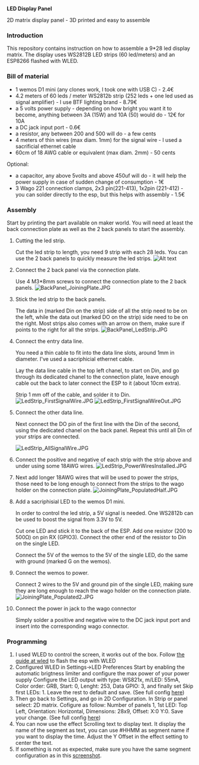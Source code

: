 **LED Display Panel**

2D matrix display panel - 3D printed and easy to assemble

### Introduction

This repository contains instruction on how to assemble a 9*28 led display matrix. The display uses WS2812B LED strips (60 led/meters) and an ESP8266 flashed with WLED.

### Bill of material

- 1 wemos D1 mini (any clones work, I took one with USB C) - 2.4€
- 4.2 meters of 60 leds / meter WS2812b strip (252 leds + one led used as signal amplifier) - I use BTF lighting brand - 8.79€
- a 5 volts power supply - depending on how bright you want it to become, anything between 3A (15W) and 10A (50) would do - 12€ for 10A
- a DC jack input port - 0.6€
- a resistor, any between 200 and 500 will do - a few cents
- 4 meters of thin wires (max diam. 1mm) for the signal wire - I used a sacrificial ethernet cable
- 60cm of 18 AWG cable or equivalent (max diam. 2mm) - 50 cents

Optional:
- a capacitor, any above 5volts and above 450uf will do - it will help the power supply in case of sudden change of consumption - 1€
- 3 Wago 221 connection clamps, 2x3 pin(221-413), 1x2pin (221-412) - you can solder directly to the esp, but this helps with assembly - 1.5€

### Assembly

Start by printing the part available on maker world. You will need at least the back connection plate as well as the 2 back panels to start the assembly.

1. Cutting the led strip. 

   Cut the led strip to length, you need 9 strip with each 28 leds. You can use the 2 back panels to quickly measure the led strips.
   ![Alt text](images/BackPanel_LedStrip_Measurement.JPG?raw=true "StripMeasurement")

2. Connect the 2 back panel via the connection plate. 

   Use 4 M3*8mm screws to connect the connection plate to the 2 back panels.
   ![BackPanel_JoiningPlate.JPG](images/BackPanel_JoiningPlate.JPG "Back panels connected")
3. Stick the led strip to the back panels. 

   The data in (marked Din on the strip) side of all the strip need to be on the left, while the data out (marked DO on the strip) side need to be on the right. Most strips also comes with an arrow on them, make sure if points to the right for all the strips.
   ![BackPanel_LedStrip.JPG](images/BackPanel_LedStrip.JPG "Back panels populated")

4. Connect the entry data line. 

   You need a thin cable to fit into the data line slots, around 1mm in diameter. I've used a sacriphicial ethernet cable.

   Lay the data line cable in the top left chanel, to start on Din, and go through its dedicated chanel to the connection plate, leave enough cable out the back to later connect the ESP to it (about 10cm extra). 

   Strip 1 mm off of the cable, and solder it to Din.
   ![LedStrip_FirstSignalWire.JPG](images/LedStrip_FirstSignalWire.JPG "Signal wire installed")
   ![LedStrip_FirstSignalWireOut.JPG](images/LedStrip_FirstSignalWireOut.JPG)
5. Connect the other data line.

   Next connect the DO pin of the first line with the Din of the second, using the dedicated chanel on the back panel. Repeat this until all Din of your strips are connected.
   
   ![LedStrip_AllSignalWire.JPG](images/LedStrip_AllSignalWire.JPG "Signal wires installed")
6. Connect the positive and negative of each strip with the strip above and under using some 18AWG wires.
   ![LedStrip_PowerWiresInstalled.JPG](images/LedStrip_PowerWiresInstalled.JPG "Power wires installed")
7. Next add longer 18AWG wires that will be used to power the strips, those need to be long enough to connect from the strips to the wago holder on the connection plate.
   ![JoiningPlate_PopulatedHalf.JPG](images/JoiningPlate_PopulatedHalf.JPG "Power connection wires")
8. Add a sacriphisial LED to the wemos D1 mini. 

   In order to control the led strip, a 5V signal is needed. One WS2812b can be used to boost the signal from 3.3V to 5V.

   Cut one LED and stick it to the back of the ESP. Add one resistor (200 to 500Ω) on pin RX (GPIO3). Connect the other end of the resistor to Din on the single LED.

   Connect the 5V of the wemos to the 5V of the single LED, do the same with ground (marked G on the wemos).

9. Connect the wemos to power.

   Connect 2 wires to the 5V and ground pin of the single LED, making sure they are long enough to reach the wago holder on the connection plate.
   ![JoiningPlate_Populated2.JPG](images/JoiningPlate_Populated2.JPG "Wemos connection")

10. Connect the power in jack to the wago connector

    Simply solder a positive and negative wire to the DC jack input port and insert into the corresponding wago connector.

### Programming

1. I used WLED to control the screen, it works out of the box. Follow [the guide at wled](https://kno.wled.ge/basics/getting-started/) to flash the esp with WLED
2. Configured WLED in Settings->LED Preferences
   Start by enabling the automatic brigtness limiter and configure the max power of your power supply
   Configure the LED output with type: WS821x, m/LED: 55mA, Color order: GRB, Start: 0, Lenght: 253, Data GPIO: 3, and finally set Skip first LEDs: 1. Leave the rest to default and save.
   (See full config [here](images/LED_Preferences.png "LED Preferences"))
3. Then go back to Settings, and go in 2D Configuration.
   In Strip or panel select: 2D matrix.
   Cofigure as follow: Number of panels 1, 1st LED: Top Left, Orientation: Horizontal, Dimensions: 28x9, Offset: X:0 Y:0. Save your change.
   (See full config [here](images/2D_Configuration.png "2D Configuration"))
4. You can now use the effect Scrolling text to display text. It display the name of the segment as text, you can use #HHMM as segment name if you want to display the time.
   Adjust the Y Offset in the effect setting to center the text.
5. If something is not as expected, make sure you have the same segment configuration as in this [screenshot](images/Segments.png "Sements confiuration").
